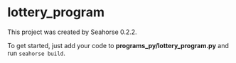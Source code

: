 # lottery_program

This project was created by Seahorse 0.2.2.

To get started, just add your code to **programs_py/lottery_program.py** and run `seahorse build`.
